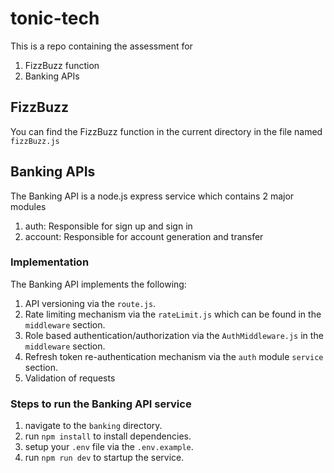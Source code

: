 # tonic-tech

This is a repo containing the assessment for

1. FizzBuzz function
2. Banking APIs

## FizzBuzz
You can find the FizzBuzz function in the current directory in the file named `fizzBuzz.js`

## Banking APIs

The Banking API is a node.js express service which contains 2 major modules

1. auth: Responsible for sign up and sign in
2. account: Responsible for account generation and transfer


### Implementation

The Banking API implements the following:

1. API versioning via the `route.js`.
2. Rate limiting mechanism via the `rateLimit.js` which can be found in the `middleware` section.
3. Role based authentication/authorization via the `AuthMiddleware.js` in the `middleware` section.
4. Refresh token re-authentication mechanism via the `auth` module `service` section.
5. Validation of requests


### Steps to run the Banking API service

1. navigate to the `banking` directory.
2. run `npm install` to install dependencies.
3. setup your `.env` file via the `.env.example`.
4. run `npm run dev` to startup the service.
